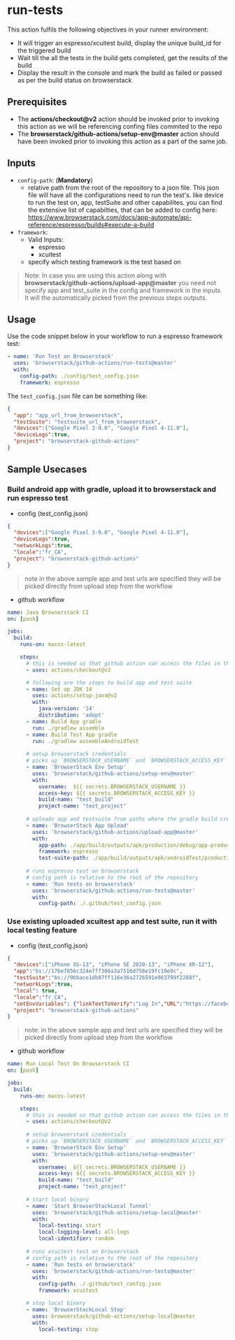 # run-tests
This action fulfils the following objectives in your runner environment:
* It will trigger an espresso/xcuitest build, display the unique build_id for the triggered build
* Wait till the all the tests in the build gets completed, get the results of the build
* Display the result in the console and mark the build as failed or passed as per the build status on browserstack

## Prerequisites
* The **actions/checkout@v2** action should be invoked prior to invoking this action as we will be referencing confing files commited to the repo 
* The **browserstack/github-actions/setup-env@master** action should have been invoked prior to invoking this action as a part of the same job.

## Inputs
* `config-path`: (**Mandatory**)
  * relative path from the root of the repository to a json file. This json file will have all the configurations need to run the test's. like device to run the test on, app, testSuite and other capabilites. you can find the extensive list of capabilties, that can be added to config here: https://www.browserstack.com/docs/app-automate/api-reference/espresso/builds#execute-a-build
* `framework`:
  * Valid Inputs:
    * espresso
    * xcuitest
  * specify which testing framework is the test based on

> Note: In case you are using this action along with **browserstack/github-actions/upload-app@master** you need not specify app and test_suite in the config and framework in the inputs. It will the automatically picked from the previous steps outputs.  
   

## Usage
Use the code snippet below in your workflow to run a espresso framework test:
```yaml
- name: 'Run Test on Browserstack'
  uses: 'browserstack/github-actions/run-tests@master'
  with:
    config-path: ./config/test_config.json
    framework: espresso
```
The `test_config.json` file can be something like:
```json
{
  "app": "app_url_from_browserstack",
  "testSuite": "testsuite_url_from_browserstack",
  "devices":["Google Pixel 3-9.0", "Google Pixel 4-11.0"],
  "deviceLogs":true,
  "project": "browserstack-github-actions"
}
```


## Sample Usecases
### Build android app with gradle, upload it to browserstack and run espresso test
  * config (test_config.json)
  ```json
  {
    "devices":["Google Pixel 3-9.0", "Google Pixel 4-11.0"],
    "deviceLogs":true,
    "networkLogs":true, 
    "locale":"fr_CA",
    "project": "browserstack-github-actions"
  }
  ```
  > note in the above sample app and test urls are specified they will be picked directly from upload step from the workflow
  * github workflow
  ```yml
  name: Java Browserstack CI
  on: [push]

  jobs:
    build:
      runs-on: macos-latest

      steps:
        # this is needed so that github action can access the files in the repo like config, app etc 
        - uses: actions/checkout@v2

        # following are the steps to build app and test suite
        - name: Set up JDK 14
          uses: actions/setup-java@v2
          with:
            java-version: '14'
            distribution: 'adopt'
        - name: Build App gradle
          run: ./gradlew assemble
        - name: Build Test App gradle
          run: ./gradlew assembleAndroidTest
        
        # setup browserstack credentials
        # picks up `BROWSERSTACK_USERNAME` and `BROWSERSTACK_ACCESS_KEY` from secrets 
        - name: 'BrowserStack Env Setup'
          uses: 'browserstack/github-actions/setup-env@master'
          with:
            username:  ${{ secrets.BROWSERSTACK_USERNAME }}
            access-key: ${{ secrets.BROWSERSTACK_ACCESS_KEY }}
            build-name: "test_build"
            project-name: "test_project"
        
        # uploads app and testsuite from paths where the gradle build created the output apks 
        - name: 'BrowserStack App Upload'
          uses: 'browserstack/github-actions/upload-app@master'
          with:
            app-path: ./app/build/outputs/apk/production/debug/app-production-debug.apk
            framework: espresso
            test-suite-path: ./app/build/outputs/apk/androidTest/production/debug/app-production-debug-androidTest.apk
        
        # runs espresso test on browserstack
        # config path is relative to the root of the repository
        - name: 'Run tests on browserstack'
          uses: 'browserstack/github-actions/run-tests@master'
          with:
            config-path: ./.github/test_config.json
  ```

### Use existing uploaded xcuitest app and test suite, run it with local testing feature
  * config (test_config.json)
  ```json
  {
    "devices":["iPhone XS-13", "iPhone SE 2020-13", "iPhone XR-12"],
    "app":"bs://17bef856c324efff366a3a7516d758e19fc19e9c",
    "testSuite":"bs://9bbace1db07ff116e36a2726591e963799f2288f",
    "networkLogs":true,
    "local": true,
    "locale":"fr_CA",
    "setEnvVariables": {"linkTextToVerify":"Log In","URL":"https://facebook.com"},
    "project": "browserstack-github-actions"
  }
  ```
  > note: in the above sample app and test urls are specified they will be picked directly from upload step from the workflow
  * github workflow
  ```yml
  name: Run Local Test On Browserstack CI
  on: [push]

  jobs:
    build:
      runs-on: macos-latest

      steps:
        # this is needed so that github action can access the files in the repo like config, app etc 
        - uses: actions/checkout@v2
        
        # setup browserstack credentials
        # picks up `BROWSERSTACK_USERNAME` and `BROWSERSTACK_ACCESS_KEY` from secrets 
        - name: 'BrowserStack Env Setup'
          uses: 'browserstack/github-actions/setup-env@master'
          with:
            username:  ${{ secrets.BROWSERSTACK_USERNAME }}
            access-key: ${{ secrets.BROWSERSTACK_ACCESS_KEY }}
            build-name: "test_build"
            project-name: "test_project"
        
        # start local binary
        - name: 'Start BrowserStackLocal Tunnel'
          uses: 'browserstack/github-actions/setup-local@master'
          with:
            local-testing: start
            local-logging-level: all-logs
            local-identifier: random
        
        # runs xcuitest test on browserstack
        # config path is relative to the root of the repository
        - name: 'Run tests on browserstack'
          uses: 'browserstack/github-actions/run-tests@master'
          with:
            config-path: ./.github/test_config.json
            framework: xcuitest

        # stop local binary
        - name: 'BrowserStackLocal Stop' 
          uses: browserstack/github-actions/setup-local@master
          with:
            local-testing: stop
  ```
